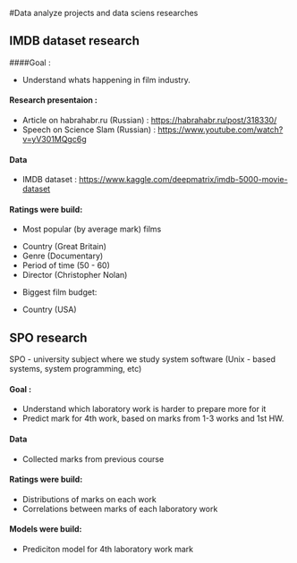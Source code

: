 #Data analyze projects and data sciens researches



## IMDB dataset research
####Goal : 
* Understand whats happening in film industry.

#### Research presentaion :
* Article on habrahabr.ru (Russian) : https://habrahabr.ru/post/318330/
* Speech on Science Slam (Russian) : https://www.youtube.com/watch?v=yV301MQgc6g

#### Data
* IMDB dataset : https://www.kaggle.com/deepmatrix/imdb-5000-movie-dataset

#### Ratings were build:
* Most popular (by average mark) films
 - Country (Great Britain)
 - Genre (Documentary)
 - Period of time (50 - 60)
 - Director (Christopher Nolan)
* Biggest film budget:
 - Country (USA)

## SPO research
SPO - university subject where we study system software (Unix - based systems, system programming, etc)
#### Goal :
* Understand which laboratory work is harder to prepare more for it
* Predict mark for 4th work, based on marks from 1-3 works and 1st HW.

#### Data 
* Collected marks from previous course

#### Ratings were build:
* Distributions of marks on each work
* Correlations between marks of each laboratory work

#### Models were build:
* Prediciton model for 4th laboratory work mark
 
